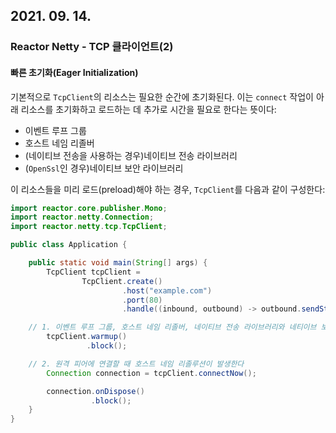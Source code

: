 ## 2021. 09. 14.

### Reactor Netty - TCP 클라이언트(2)

#### 빠른 초기화(Eager Initialization)

기본적으로 `TcpClient`의 리소스는 필요한 순간에 초기화된다. 이는 `connect` 작업이 아래 리소스를 초기화하고 로드하는 데 추가로 시간을 필요로 한다는 뜻이다:

* 이벤트 루프 그룹
* 호스트 네임 리졸버
* (네이티브 전송을 사용하는 경우)네이티브 전송 라이브러리
* (`OpenSsl`인 경우)네이티브 보안 라이브러리

이 리소스들을 미리 로드(preload)해야 하는 경우, `TcpClient`를 다음과 같이 구성한다:

```java
import reactor.core.publisher.Mono;
import reactor.netty.Connection;
import reactor.netty.tcp.TcpClient;

public class Application {

	public static void main(String[] args) {
		TcpClient tcpClient =
				TcpClient.create()
				         .host("example.com")
				         .port(80)
				         .handle((inbound, outbound) -> outbound.sendString(Mono.just("hello")));

    // 1. 이벤트 루프 그룹, 호스트 네임 리졸버, 네이티브 전송 라이브러리와 네티이브 보안 라이브러리를 초기화하고 로드한다
		tcpClient.warmup() 
		         .block();

    // 2. 원격 피어에 연결할 때 호스트 네임 리졸루션이 발생한다
		Connection connection = tcpClient.connectNow(); 

		connection.onDispose()
		          .block();
	}
}
```

